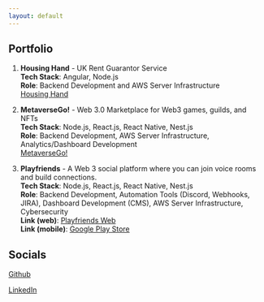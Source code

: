 ```yaml
---
layout: default
---
```


## Portfolio

1. **Housing Hand** - UK Rent Guarantor Service  
   **Tech Stack**: Angular, Node.js  
   **Role**: Backend Development and AWS Server Infrastructure  
   <a href="https://housinghand.co.uk/" target="_blank">Housing Hand</a>

2. **MetaverseGo!** - Web 3.0 Marketplace for Web3 games, guilds, and NFTs  
   **Tech Stack**: Node.js, React.js, React Native, Nest.js  
   **Role**: Backend Development, AWS Server Infrastructure, Analytics/Dashboard Development  
   <a href="https://app.metaversego.gg/" target="_blank">MetaverseGo!</a>

3. **Playfriends** - A Web 3 social platform where you can join voice rooms and build connections.  
   **Tech Stack**: Node.js, React.js, React Native, Nest.js  
   **Role**: Backend Development, Automation Tools (Discord, Webhooks, JIRA), Dashboard Development (CMS), AWS Server Infrastructure, Cybersecurity  
   **Link (web)**: <a href="https://www.playfriends.gg/" target="_blank">Playfriends Web</a>  
   **Link (mobile)**: <a href="https://play.google.com/store/apps/details?id=gg.playfriends.android&hl=en" target="_blank">Google Play Store</a>

## Socials

<a href="https://github.com/johnmicahmiguel" target="_blank">Github</a>

<a href="https://www.linkedin.com/in/jmmiguel" target="_blank">LinkedIn</a>

<!-- This is a normal paragraph following a header. GitHub is a code hosting platform for version control and collaboration. It lets you and others work together on projects from anywhere.

## Header 2

> This is a blockquote following a header.
>
> When something is important enough, you do it even if the odds are not in your favor.

### Header 3

```js
// Javascript code with syntax highlighting.
var fun = function lang(l) {
  dateformat.i18n = require('./lang/' + l)
  return true;
}
```

```ruby
# Ruby code with syntax highlighting
GitHubPages::Dependencies.gems.each do |gem, version|
  s.add_dependency(gem, "= #{version}")
end
```

#### Header 4

*   This is an unordered list following a header.
*   This is an unordered list following a header.
*   This is an unordered list following a header.

##### Header 5

1.  This is an ordered list following a header.
2.  This is an ordered list following a header.
3.  This is an ordered list following a header.

###### Header 6

| head1        | head two          | three |
|:-------------|:------------------|:------|
| ok           | good swedish fish | nice  |
| out of stock | good and plenty   | nice  |
| ok           | good `oreos`      | hmm   |
| ok           | good `zoute` drop | yumm  |

### There's a horizontal rule below this.

* * *

### Here is an unordered list:

*   Item foo
*   Item bar
*   Item baz
*   Item zip

### And an ordered list:

1.  Item one
1.  Item two
1.  Item three
1.  Item four

### And a nested list:

- level 1 item
  - level 2 item
  - level 2 item
    - level 3 item
    - level 3 item
- level 1 item
  - level 2 item
  - level 2 item
  - level 2 item
- level 1 item
  - level 2 item
  - level 2 item
- level 1 item

### Small image

![Octocat](https://github.githubassets.com/images/icons/emoji/octocat.png)

### Large image

![Branching](https://guides.github.com/activities/hello-world/branching.png)


### Definition lists can be used with HTML syntax.

<dl>
<dt>Name</dt>
<dd>Godzilla</dd>
<dt>Born</dt>
<dd>1952</dd>
<dt>Birthplace</dt>
<dd>Japan</dd>
<dt>Color</dt>
<dd>Green</dd>
</dl>

```
Long, single-line code blocks should not wrap. They should horizontally scroll if they are too long. This line should be long enough to demonstrate this.
```

```
The final element.
``` -->
